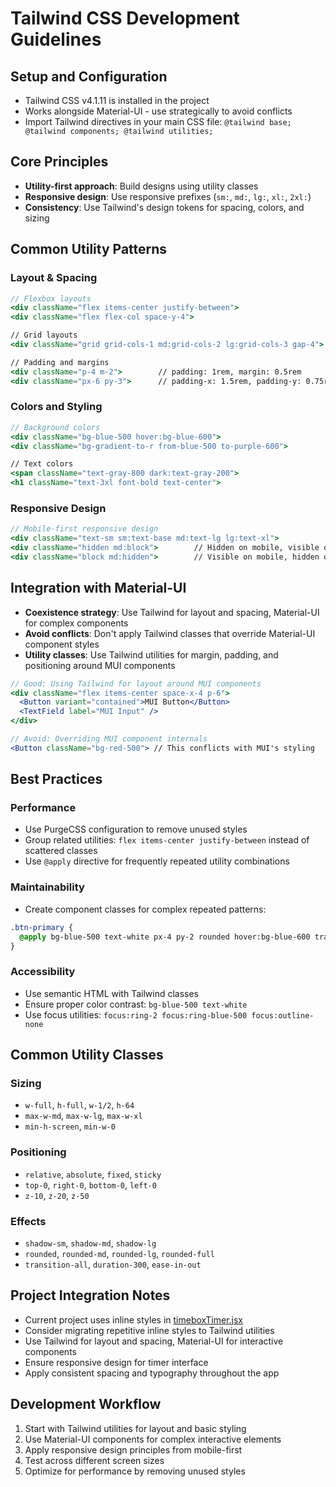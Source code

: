 # Tailwind CSS Development Guidelines

## Setup and Configuration
- Tailwind CSS v4.1.11 is installed in the project
- Works alongside Material-UI - use strategically to avoid conflicts
- Import Tailwind directives in your main CSS file: `@tailwind base; @tailwind components; @tailwind utilities;`

## Core Principles
- **Utility-first approach**: Build designs using utility classes
- **Responsive design**: Use responsive prefixes (`sm:`, `md:`, `lg:`, `xl:`, `2xl:`)
- **Consistency**: Use Tailwind's design tokens for spacing, colors, and sizing

## Common Utility Patterns

### Layout & Spacing
```jsx
// Flexbox layouts
<div className="flex items-center justify-between">
<div className="flex flex-col space-y-4">

// Grid layouts
<div className="grid grid-cols-1 md:grid-cols-2 lg:grid-cols-3 gap-4">

// Padding and margins
<div className="p-4 m-2">        // padding: 1rem, margin: 0.5rem
<div className="px-6 py-3">      // padding-x: 1.5rem, padding-y: 0.75rem
```

### Colors and Styling
```jsx
// Background colors
<div className="bg-blue-500 hover:bg-blue-600">
<div className="bg-gradient-to-r from-blue-500 to-purple-600">

// Text colors
<span className="text-gray-800 dark:text-gray-200">
<h1 className="text-3xl font-bold text-center">
```

### Responsive Design
```jsx
// Mobile-first responsive design
<div className="text-sm sm:text-base md:text-lg lg:text-xl">
<div className="hidden md:block">        // Hidden on mobile, visible on desktop
<div className="block md:hidden">        // Visible on mobile, hidden on desktop
```

## Integration with Material-UI
- **Coexistence strategy**: Use Tailwind for layout and spacing, Material-UI for complex components
- **Avoid conflicts**: Don't apply Tailwind classes that override Material-UI component styles
- **Utility classes**: Use Tailwind utilities for margin, padding, and positioning around MUI components

```jsx
// Good: Using Tailwind for layout around MUI components
<div className="flex items-center space-x-4 p-6">
  <Button variant="contained">MUI Button</Button>
  <TextField label="MUI Input" />
</div>

// Avoid: Overriding MUI component internals
<Button className="bg-red-500"> // This conflicts with MUI's styling
```

## Best Practices

### Performance
- Use PurgeCSS configuration to remove unused styles
- Group related utilities: `flex items-center justify-between` instead of scattered classes
- Use `@apply` directive for frequently repeated utility combinations

### Maintainability
- Create component classes for complex repeated patterns:
```css
.btn-primary {
  @apply bg-blue-500 text-white px-4 py-2 rounded hover:bg-blue-600 transition-colors;
}
```

### Accessibility
- Use semantic HTML with Tailwind classes
- Ensure proper color contrast: `bg-blue-500 text-white`
- Use focus utilities: `focus:ring-2 focus:ring-blue-500 focus:outline-none`

## Common Utility Classes

### Sizing
- `w-full`, `h-full`, `w-1/2`, `h-64`
- `max-w-md`, `max-w-lg`, `max-w-xl`
- `min-h-screen`, `min-w-0`

### Positioning
- `relative`, `absolute`, `fixed`, `sticky`
- `top-0`, `right-0`, `bottom-0`, `left-0`
- `z-10`, `z-20`, `z-50`

### Effects
- `shadow-sm`, `shadow-md`, `shadow-lg`
- `rounded`, `rounded-md`, `rounded-lg`, `rounded-full`
- `transition-all`, `duration-300`, `ease-in-out`

## Project Integration Notes
- Current project uses inline styles in [timeboxTimer.jsx](mdc:cursor/src/timeboxTimer.jsx)
- Consider migrating repetitive inline styles to Tailwind utilities
- Use Tailwind for layout and spacing, Material-UI for interactive components
- Ensure responsive design for timer interface
- Apply consistent spacing and typography throughout the app

## Development Workflow
1. Start with Tailwind utilities for layout and basic styling
2. Use Material-UI components for complex interactive elements
3. Apply responsive design principles from mobile-first
4. Test across different screen sizes
5. Optimize for performance by removing unused styles
